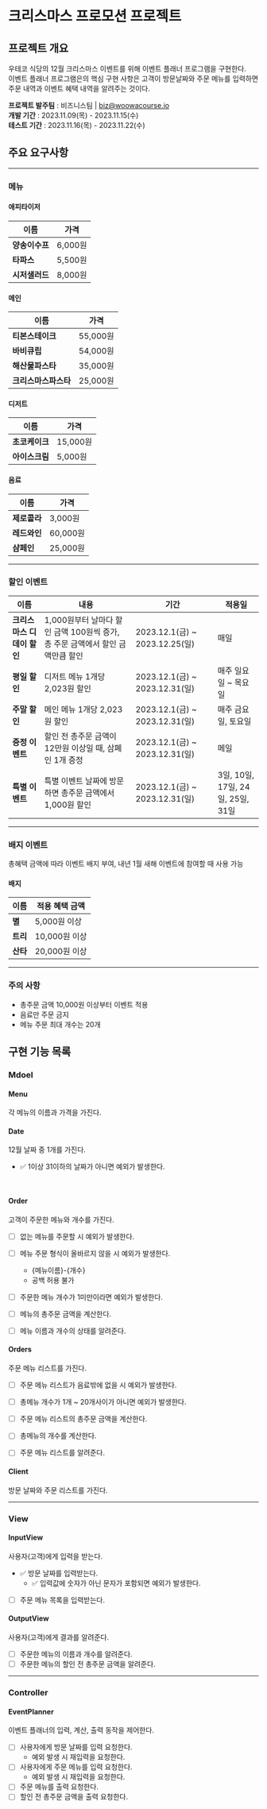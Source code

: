 # 크리스마스 프로모션 프로젝트

## 프로젝트 개요

우테코 식당의 12월 크리스마스 이벤트를 위해 이벤트 플래너 프로그램을 구현한다.  
이벤트 플래너 프로그램은의 핵심 구현 사항은 고객이 방문날짜와 주문 메뉴를 입력하면 주문 내역과 이벤트 혜택 내역을 알려주는 것이다.

**프로젝트 발주팀** : 비즈니스팀 | biz@woowacourse.io  
**개발 기간** : 2023.11.09(목) - 2023.11.15(수)  
**테스트 기간** : 2023.11.16(목) - 2023.11.22(수)

## 주요 요구사항

---

### 메뉴

#### 애피타이저

| 이름        | 가격     |
|-----------|--------|
| **양송이수프** | 6,000원 |
| **타파스**   | 5,500원 |
| **시저샐러드** | 8,000원 |  

#### 메인

| 이름           | 가격      |
|--------------|---------|
| **티본스테이크**   | 55,000원 |
| **바비큐립**     | 54,000원 |
| **해산물파스타**   | 35,000원 |  
| **크리스마스파스타** | 25,000원 |  

#### 디저트

| 이름        | 가격      |
|-----------|---------|
| **초코케이크** | 15,000원 |
| **아이스크림** | 5,000원  |

#### 음료

| 이름       | 가격      |
|----------|---------|
| **제로콜라** | 3,000원  |
| **레드와인** | 60,000원 |
| **샴페인**  | 25,000원 |

---

### 할인 이벤트

| 이름               | 내용                                                | 기간                           | 적용일                         |
|------------------|---------------------------------------------------|------------------------------|-----------------------------|
| **크리스마스 디데이 할인** | 1,000원부터 날마다 할인 금액 100원씩 증가, 총 주문 금액에서 할인 금액만큼 할인 | 2023.12.1(금) ~ 2023.12.25(일) | 매일                          |
| **평일 할인**        | 디저트 메뉴 1개당 2,023원 할인                              | 2023.12.1(금) ~ 2023.12.31(일) | 매주 일요일 ~ 목요일                |
| **주말 할인**        | 메인 메뉴 1개당 2,023원 할인                               | 2023.12.1(금) ~ 2023.12.31(일) | 매주 금요일, 토요일                 |
| **증정 이벤트**       | 할인 전 총주문 금액이 12만원 이상일 때, 삼폐인 1개 증정                | 2023.12.1(금) ~ 2023.12.31(일) | 메일                          |
| **특별 이벤트**       | 특별 이벤트 날짜에 방문하면 총주문 금액에서 1,000원 할인                | 2023.12.1(금) ~ 2023.12.31(일) | 3일, 10일, 17일, 24일, 25일, 31일 |

---

### 배지 이벤트

총혜택 금액에 따라 이벤트 배지 부여, 내년 1월 새해 이벤트에 참여할 때 사용 가능

#### 배지

| 이름     | 적용 혜택 금액   |
|--------|------------|
| **별**  | 5,000원 이상  |
| **트리** | 10,000원 이상 |
| **산타** | 20,000원 이상 |

---

### 주의 사항

- 총주문 금액 10,000원 이상부터 이벤트 적용
- 음료만 주문 금지
- 메뉴 주문 최대 개수는 20개


## 구현 기능 목록
### Mdoel
#### Menu 
각 메뉴의 이름과 가격을 가진다.

#### Date
12월 날짜 중 1개를 가진다.
- ✅ 1이상 31이하의 날짜가 아니면 예외가 발생한다.   

<br>

#### Order
고객이 주문한 메뉴와 개수를 가진다.

- [ ] 없는 메뉴를 주문할 시 예외가 발생한다.
- [ ] 메뉴 주문 형식이 올바르지 않을 시 예외가 발생한다.
  - {메뉴이름}-{개수}
  - 공백 허용 불가
- [ ] 주문한 메뉴 개수가 1미만이라면 예외가 발생한다.
- [ ] 메뉴의 총주문 금액을 계산한다.
- [ ] 메뉴 이름과 개수의 상태를 알려준다.


#### Orders 
주문 메뉴 리스트를 가진다.
- [ ] 주문 메뉴 리스트가 음료밖에 없을 시 예외가 발생한다.
- [ ] 총메뉴 개수가 1개 ~ 20개사이가 아니면 예외가 발생한다.
- [ ] 주문 메뉴 리스트의 총주문 금액을 계산한다.
- [ ] 총메뉴의 개수를 계산한다.
- [ ] 주문 메뉴 리스트를 알려준다.


#### Client
방문 날짜와 주문 리스트를 가진다.

---

### View
#### InputView
사용자(고객)에게 입력을 받는다.

- ✅ 방문 날짜를 입력받는다.
  - ✅ 입력값에 숫자가 아닌 문자가 포함되면 예외가 발생한다.
- [ ] 주문 메뉴 목록을 입력받는다.


#### OutputView
사용자(고객)에게 결과를 알려준다.
- [ ] 주문한 메뉴의 이름과 개수를 알려준다.
- [ ] 주문한 메뉴의 할인 전 총주문 금액을 알려준다.

---

### Controller
#### EventPlanner
이벤트 플래너의 입력, 계산, 출력 동작을 제어한다.

- [ ] 사용자에게 방문 날짜를 입력 요청한다.
  - 예외 발생 시 재입력을 요청한다. 
- [ ] 사용자에게 주문 메뉴를 입력 요청한다.
  - 예외 발생 시 재입력을 요청한다.
- [ ] 주문 메뉴를 출력 요청한다.
- [ ] 할인 전 총주문 금액을 출력 요청한다.